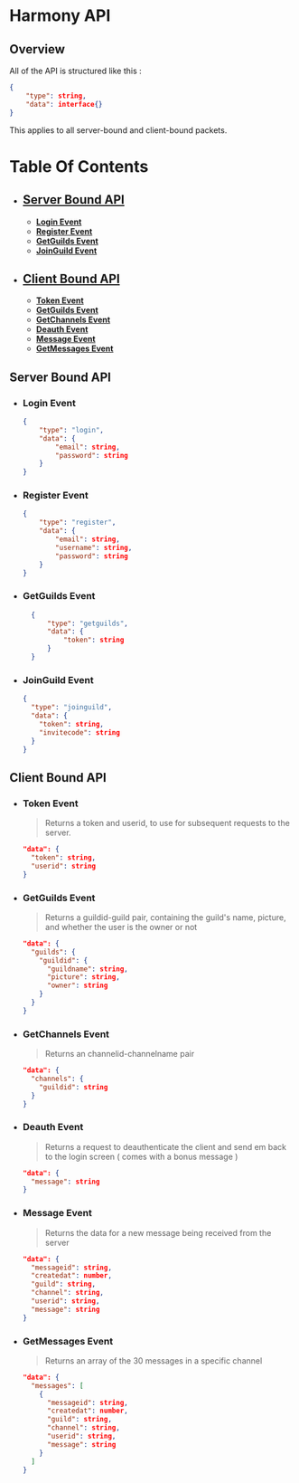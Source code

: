 # Harmony API
## Overview
All of the API is structured like this :
```json
{
    "type": string,
    "data": interface{}
}
```
This applies to all server-bound and client-bound packets.

# Table Of Contents
- [<h2>Server Bound API</h2>](#Server-Bound-API)
  - [**Login Event**](#Login-Event)
  - [**Register Event**](#Register-Event)
  - [**GetGuilds Event**](#GetGuilds-Event)
  - [**JoinGuild Event**](#JoinGuild-Event)
- [<h2>Client Bound API</h2>](#Client-Bound-API)
  - [**Token Event**](#Token-Event)
  - [**GetGuilds Event**](#GetGuilds-Event)
  - [**GetChannels Event**](#GetChannels-Event)
  - [**Deauth Event**](#Deauth-Event)
  - [**Message Event**](#Message-Event)
  - [**GetMessages Event**](#GetMessages-Event)

## Server Bound API
* ### Login Event
	```json
	{
		"type": "login",
		"data": {
			"email": string,
			"password": string
		}
	}
	```
* ### Register Event
	```json
	{
		"type": "register",
		"data": {
			"email": string,
			"username": string,
			"password": string
		}
	}
	```
* ### GetGuilds Event
  ```json
	{
		"type": "getguilds",
		"data": {
			"token": string
		}
	}
	```
* ### JoinGuild Event
  ```json
  {
    "type": "joinguild",
    "data": {
      "token": string,
      "invitecode": string
    }
  }
  ```

## Client Bound API
* ### Token Event
  > Returns a token and userid, to use for subsequent requests to the server.
  ```json
  "data": {
    "token": string,
    "userid": string
  }
  ```
* ### GetGuilds Event
  > Returns a guildid-guild pair, containing the guild's name, picture, and whether the user is the owner or not
  ```json
  "data": {
    "guilds": {
      "guildid": {
        "guildname": string,
        "picture": string,
        "owner": string
      }
    }
  }
  ```
* ### GetChannels Event
  > Returns an channelid-channelname pair
  ```json
  "data": {
    "channels": {
      "guildid": string
    }
  }
  ```
* ### Deauth Event
  > Returns a request to deauthenticate the client and send em back to the login screen ( comes with a bonus message )
  ```json
  "data": {
    "message": string
  }
  ```

* ### Message Event
  > Returns the data for a new message being received from the server
  ```json
  "data": {
    "messageid": string,
    "createdat": number,
    "guild": string,
    "channel": string,
    "userid": string,
    "message": string
  }
  ```

* ### GetMessages Event
  > Returns an array of the 30 messages in a specific channel
  ```json
  "data": {
    "messages": [
      {
        "messageid": string,
        "createdat": number,
        "guild": string,
        "channel": string,
        "userid": string,
        "message": string
      }
    ]
  }
  ```